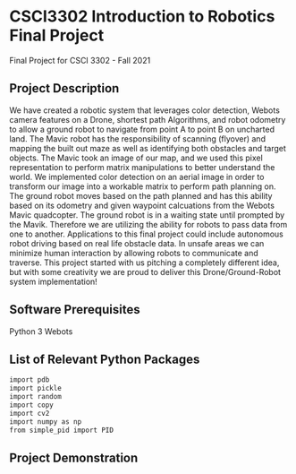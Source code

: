 # CSCI3302 Introduction to Robotics Final Project
Final Project for CSCI 3302 - Fall 2021

## Project Description

We have created a robotic system that leverages color detection, Webots camera features on a Drone, shortest path Algorithms, and robot odometry to allow a ground robot to navigate from point A to point B on uncharted land.
The Mavic robot has the responsibility of scanning (flyover) and mapping the built out maze as well as identifying both obstacles and target objects. The Mavic took an image of our map, and we used this pixel representation to perform matrix manipulations to better understand the world. We implemented color detection on an aerial image in order to transform our image into a workable matrix to perform path planning on. The ground robot moves based on the path planned and  has this ability based on its odometry and given waypoint calcuations from the Webots Mavic quadcopter. The ground robot is in a waiting state until prompted by the Mavik. Therefore we are utilizing the ability for robots to pass data from one to another.
 Applications to this final project could include autonomous robot driving based on real life obstacle data. In unsafe areas we can minimize human interaction by allowing robots to communicate and traverse. This project started with us pitching a completely different idea, but with some creativity we are proud to deliver this Drone/Ground-Robot system implementation!

## Software Prerequisites

 Python 3
 Webots
 

## List of Relevant Python Packages

```bash
import pdb
import pickle
import random
import copy
import cv2  
import numpy as np  
from simple_pid import PID
```

## Project Demonstration
